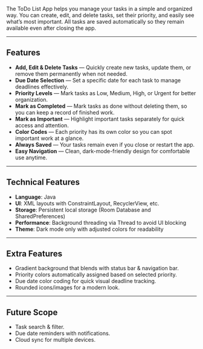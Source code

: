 The ToDo List App helps you manage your tasks in a simple and organized way. You can create, edit, and delete tasks, set their priority, and easily see what’s most important. All tasks are saved automatically so they remain available even after closing the app.

---

## Features
- **Add, Edit & Delete Tasks** — Quickly create new tasks, update them, or remove them permanently when not needed.  
- **Due Date Selection** — Set a specific date for each task to manage deadlines effectively.
- **Priority Levels** — Mark tasks as Low, Medium, High, or Urgent for better organization.
- **Mark as Completed** — Mark tasks as done without deleting them, so you can keep a record of finished work.  
- **Mark as Important** — Highlight important tasks separately for quick access and attention.  
- **Color Codes** — Each priority has its own color so you can spot important work at a glance.  
- **Always Saved** — Your tasks remain even if you close or restart the app.  
- **Easy Navigation** — Clean, dark-mode-friendly design for comfortable use anytime.  

---

## Technical Features
- **Language**: Java  
- **UI**: XML layouts with ConstraintLayout, RecyclerView, etc.  
- **Storage**: Persistent local storage (Room Database and SharedPreferences)  
- **Performance**: Background threading via Thread to avoid UI blocking
- **Theme**: Dark mode only with adjusted colors for readability  

---

## Extra Features
- Gradient background that blends with status bar & navigation bar.  
- Priority colors automatically assigned based on selected priority.  
- Due date color coding for quick visual deadline tracking.  
- Rounded icons/images for a modern look. 

---

## Future Scope
- Task search & filter.  
- Due date reminders with notifications.  
- Cloud sync for multiple devices.  

